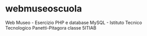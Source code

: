# webmuseoscuola
Web Museo - Esercizio PHP e database MySQL - Istituto Tecnico Tecnologico Panetti-Pitagora classe 5ITIAB
